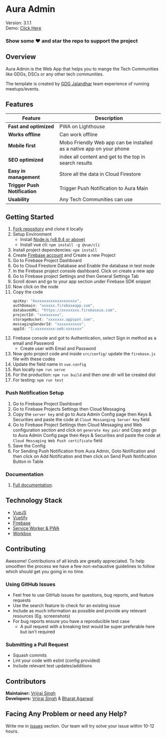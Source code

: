 # Aura Admin

Version: 3.1.1
<br>
Demo: [Click Here](https://auradmin.web.app/)

### Show some :heart: and star the repo to support the project

## Overview

Aura Admin is the Web App that helps you to mange the Tech Communities like GDGs, DSCs or any other tech communities.

The template is created by [GDG Jalandhar](https://meetup.com/GDG-Jalandhar/) team experience of running meetups/events.

## Features
| Feature | Description |
|---|---|
| **Fast and optimized** | PWA on Lighthouse |
| **Works offline** | Can work offline |
| **Mobile first** | Mobo Friendly Web app can be installed as a native app on your phone |
| **SEO optimized** | index all content and get to the top in search results |
| **Easy in management** | Store all the data in Cloud Firestore |
| **Trigger Push Notification** | Trigger Push Notification to Aura Main |
| **Usability** | Any Tech Communities can use |


## Getting Started

1. [Fork repository](https://github.com/Vrijraj/aura/fork) and clone it locally
1. Setup Environment
    - Install [Node.js (v8.9.4 or above)](https://nodejs.org/en/download/)
    - Install vue cli: `npm install -g @vue/cli`
1. Install project dependencies: `npm install` 
1. Create [Firebase account](https://console.firebase.google.com) and Create a new Project 
1. Go to Firebase Project Dashboard
1. Go to Cloud Firestore Database and Enable the database in test mode
1. In the Firebase project console dashboard. Click on create a new app
1. Go to Firebase project Settings and then General Settings Tab
1. Scroll down and go to your app section under Firebase SDK snippet
1. Now click on the node
1. Copy the code 
    ```js
    apiKey: "Axxxxxxxxxxxxxxxxxxx",
    authDomain: "xxxxxx.firebaseapp.com",
    databaseURL: "https://xxxxxxxx.firebaseio.com",
    projectId: "xxxxxxxxx",
    storageBucket: "xxxxxxx.appspot.com",
    messagingSenderId: "xxxxxxxxxxx",
    appId: "1:xxxxxxxxx:web:xxxxxxx"
    ```
1. Firebase console and got to Authentication, select Sign in method as a email and Password
    - Create user with Email and Password 
1. Now goto project code and inside `src/config/` update the `firebase.js` file with these codes
1. Update the field name in `vue.config`
1. Run locally
    `npm run serve`
1. For the production: `npm run build` and then one dir will be created dist
1. For testing: `npm run test`


### Push Notification Setup
1. Go to Firebase Project Dashboard
1. Go to Firebase Projects Settings then Cloud Messaging
1. Copy the `server key` and go to Aura Admin Config page then Keys & Securities and paste the code at `Cloud Messanging Server Key` field
1. Go to Firebase Project Settings then Cloud Messaging and Web configuration section and click on `generate Key pair` and Copy and go to Aura Admin Config page then Keys & Securities and paste the code at `Cloud Messaging Web Push certificate` field
1. Save the Config
1. For Sending Push Notification from Aura Admin, Goto Notification and then click on Add Notification and then click on Send Push Notification Button in Table

### Documentation
1. [Full documentation](https://docs.google.com/document/d/1WhpMxCE-H47em73F-8pcNGETye5Qun8cY3Jdg7jx6DE/edit?usp=sharing).


## Technology Stack

* [VueJS](https://vuejs.org/)
* [Vuetify](https://vuetifyjs.com/en/)
* [Firebase](https://firebase.google.com/)
* [Service Worker & PWA](https://www.npmjs.com/package/vue-pwa)
* [Workbox](https://developers.google.com/web/tools/workbox)



## Contributing

Awesome! Contributions of all kinds are greatly appreciated. To help smoothen the process we have a few non-exhaustive guidelines to follow which should get you going in no time.

### Using GitHub Issues

- Feel free to use GitHub issues for questions, bug reports, and feature requests
- Use the search feature to check for an existing issue
- Include as much information as possible and provide any relevant resources (Eg. screenshots)
- For bug reports ensure you have a reproducible test case
  - A pull request with a breaking test would be super preferable here but isn't required

### Submitting a Pull Request

- Squash commits
- Lint your code with eslint (config provided)
- Include relevant test updates/additions

## Contributors
<b>Maintainer:</b> [Vrijraj Singh](https://github.com/vrijraj) <br>
<b>Developers:</b> [Vrijraj Singh](https://github.com/vrijraj) &  [Bharat Agarwal](https://github.com/bharatagsrwal) 

## Facing Any Problem or need any Help?
Write me in [issues](https://github.com/issues) section. Our team will try solve your issue within 10-12 hours.<br>